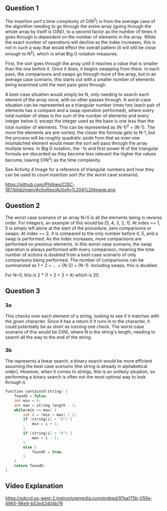 ## Question 1

The insertion sort's time complexity of O(N<sup>2</sup>) is from the average case of the algorithm needing to go through the entire array (going through the whole array by itself is O(N)), to a second factor as the number of times it goes through is dependent on the number of elements in the array. While the exact number of operations will decline as the index increases, this is not in such a way that would effect the overall pattern (it will still be close enough to N<sup>2</sup>), which is what Big O notation measures.

First, the sort goes through the array until it reaches a value that is smaller than the one before it. Once it does, it begins swapping from there. In each pass, the comparisons and swaps go through more of the array, but in an average case scenario, this starts out with a smaller number of elements being examined until the next pass goes through.

A best-case situation would simply be N, only needing to search each element of the array once, with no other passes through. A worst-case situation can be represented as a triangular number times two (each pair of elements has a compare and a swap operation performed), where every total number of steps is the sum of the number of elements and every integer below it, except the integer used as the base is one less than the total number of elements. This can be represented as (N-1)<sup>2</sup> + (N-1). The more the elements are pre-sorted, the closer the formula gets to N-1, but the process will be roughly quadratic aside from that as even one mismatched element would mean the sort will pass through the array multiple times. In Big O notation, the -1s and first-power N of the triangular formula are discarded as they become less relevant the higher the values become, leaving O(N<sup>2</sup>) as the time complexity.

See Activity 4 Image for a reference of triangular numbers and how they can be used to count insertion sort (for the worst case scenario).

https://github.com/Phillnes/CISC-187/blob/main/Activities/Activity%204%20Image.png

## Question 2

The worst case scenario of an array N=5 is all the elements being in reverse order. For integers, an example of this would be [5, 4, 3, 2, 1]. At index == 1, 5 is simply left alone at the start of the procedure, zero comparisons or swaps. At index == 2, 4 is compared to the only number before it, 5, and a swap is performed. As the index increases, more comparisons are performed on previous elements. In this worst-case scenario, the swap operation is always performed with every comparison, meaning the total number of actions is doubled from a best-case scenario of only comparisons being performed. The number of comparisons can be summarized as 1 + 2 + ... + (N-2) + (N-1). Including swaps, this is doubled.

For N=5, this is 2 * (1 + 2 + 3 + 4) which is 20.

## Question 3

### 3a

This checks over each element of a string, looking to see if it matches with the given character. Since it has a return if it runs in to the character, it could potentially be as short as running one check. The worst-case scenario of this would be O(N), where N is the string's length, needing to search all the way to the end of the string.

### 3b

The represents a linear search, a binary search would be more efficient assuming the best case scenario (the string is already in alphabetical order). However, when it comes to strings, this is an unlikely situation, so performing a binary search is often not the most optimal way to look through it.

```c++
function containsX(string) {
	foundX = false;
	int min = 0;
	int max = string.length - 1;
	while(min <= max) {
		int i = (min + max) / 2;
		if (string[i] < "X") {
			min = i + 1;
		}
		if (string[i] > "X") {
			max = i - 1;
		}
		else {
			foundX = true; 
		}
	}
	return foundX; 
}
```

## Video Explanation

https://sdccd.us-west-2.instructuremedia.com/embed/97ea175b-055e-4965-98e9-b52e42d04b79
